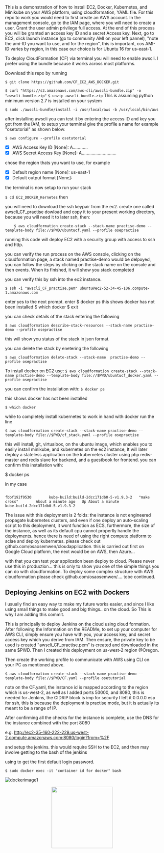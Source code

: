 This is a demonstration of how to install EC2, Docker, Kubernetes, and Minikube on your AWS platform, using cloudformation, YAML file. For this repo to work you would need to first create an AWS account. In the management console, go to the IAM page, where you will need to create a user. Grant the user admin privilege full access. At the end of this process you will  be granted an access key ID and a secret Access key. Next, go to EC2, click launch instance (go to community AMI on your left pannel), "note the ami-ID you want to use, and for the region", this is important, cos AMI-ID varies by region, in this case our choice is for Ubuntu 16 for us-east-1.

 To deploy CloudFormation (CF) via terminal you will need to enable awscli. I prefer using the bundle because it works across most platforms.


Download this repo by running 

``` $ git clone https://github.com/CF_EC2_AWS_DOCKER.git ```

``` $ curl "https://s3.amazonaws.com/aws-cli/awscli-bundle.zip" -o "awscli-bundle.zip" ```
``` $ unzip awscli-bundle.zip ```
This is assuming python minimum version 2.7 is installed on your system

``` $ sudo ./awscli-bundle/install -i /usr/local/aws -b /usr/local/bin/aws ```

after installing awscli you can test it by entering the access ID and key you got from the IAM, to setup your terminal give the profile a name for example "osetutorial" as shown below:

``` $ aws configure --profile osetutorial ```
-[x] AWS Access Key ID [None]: A............
-[x] AWS Secret Access Key [None]: A............................

chose the region thats you want to use, for example

-[x] Default region name [None]: us-east-1
-[x] Default output format [None]: 

the terminal is now setup to run your stack

``` $ cd EC2_DOCKER_Kernetes ```
then

you will need to download the ssh keypair from the ec2.
create one called awscli_CF_practise dowload and copy it to your present working directory, because you will need it to later ssh, then:

``` $ chmod 400 awscli_CF_practise.pem
    $ aws cloudformation create-stack --stack-name practise-demo --template-body file://$PWD/ubuntucf.yaml --profile osepractise
```

running this code will deploy EC2 with a security group with access to ssh and http.

you can verify the run process on the AWS console, clicking on the cloudformation page, a stack named practise-demo would be delpoyed, you can follow the steps by clicking on the stack name on the console and then events.
When its finished, it will show you stack completed

you can verify this by ssh into the ec2 instance.

``` $ ssh -i "awscli_CF_practise.pem" ubuntu@ec2-52-34-45-106.compute-1.amazonaws.com ```

enter yes to the next prompt.
enter
$ docker ps
this shows docker has not been installed
$ which docker 
$ exit

you can check details of the stack entering the following 

``` $ aws cloudformation describe-stack-resources --stack-name practise-demo --profile osepractise ```

this will show you status of the stack in json format.

you can delete the stack by enetering the following 

``` $ aws cloudformation delete-stack --stack-name  practise-demo --profile osepractise ```

To install docker on EC2 use:
``` $ aws cloudformation create-stack --stack-name practise-demo --template-body file://$PWD/ubuntucf_docker.yaml --profile osepractise ```

you can confirm the installation with:
``` $ docker ps ```

this shows docker has not been installed

``` $ which docker ```

while to completely install kubernetes to work in hand with docker 
run the line 

``` $ aws cloudformation create-stack --stack-name practise-demo --template-body file://$PWD/cf_stack.yaml --profile osepractise ```

this will install, git, virtualbox, on the ubuntu image, which enables you to easily install minikube, and kubernetes on the ec2 instance, 
It will later deploy a stateless application on the kubernetes cluster using php redis-master and redis slave for backend, and 
a guestbook for frontend. you can confirm this installation with: 

$ docker ps


in my case 


``` CONTAINER ID        IMAGE   COMMAND             CREATED              STATUS              PORTS           NAMES

fbbf192f9530        kube-build:build-2dcc171db0-5-v1.9.3-2   "make cross"        About a minute ago   Up About a minute                       kube-build-2dcc171db0-5-v1.9.3-2

```

The issue with this deployment is 2 folds: the instance is not engineered propagate kubernetes clusters, and even if one deploy an auto-scaling script to this deployment, it wont function as ECS, furthermore, the size of the instance, as well as its default cpu cannot properlly handle the deployments. hence there is need of using the right compute platform to sclae and deploy kubernetes. 
please check out github.com/osaosemwen/cloudapplication. this is carried out first on Google Cloud platform, the next would be on AWS, then Azure...


with that you can test your application been deploy to cloud. Please never use this in production... this is only to show you one of the simple things you can do with cloudformation. 
To deploy some complex structure with AWS cloudformation please check github.com/osaosemwen/.... tobe continued.


## Deploying Jenkins on EC2 with Dockers

I usually find an easy way to make my future works easier, and since I like using small things to make good and big things.. on the cloud. So This is why I am adding this commit.

This  is principally to deploy Jenkins on the cloud using cloud formation. After following the Information on the READMe, to set up your computer for AWS CLI, simply ensure you have with you, your access key, and secret access key which you derive from IAM. Then ensure, the private key to be used is created "awscli_CF_practise.pem" is created and downloaded in the same $PWD. Then I created this deployment on us-west-2 region @Oregon.

Then create the working profile to communicate with AWS using CLI on your PC as mentioned above.

``` $ aws cloudformation create-stack --stack-name practise-demo --template-body file://$PWD/CF.yaml --profile osetutorial ```

note on the CF.yaml, the instance id is mapped according to the region which is us-west-2, as well as I added ports 50000, and 8080, this is needed for Jenkins, the CIDRIP block is imp for security I left it 0.0.0.0 esp for ssh, this is because the deployment is practise mode, but it is actually its meant to be a range of IP. 


After confirming all the checks for the instance is complete, use the DNS for the instance combined with the port 8080

e.g. http://ec2-35-160-222-229.us-west-2.compute.amazonaws.com:8080/login?from=%2F

and setup the jenkins.
this would require SSH to the EC2, and then may involve getting to the bash of the jenkins

using to get the first default login password.

``` $ sudo docker exec -it "container id for docker" bash ```

![dockerimage1](https://user-images.githubusercontent.com/17884787/37859395-6fae4e1e-2ee9-11e8-8303-4a50b70ecdcc.png)

<p align="center">
  <img src="![dockerimage1](https://user-images.githubusercontent.com/17884787/37859395-6fae4e1e-2ee9-11e8-8303-4a50b70ecdcc.png)
" width="200" />
</p>
